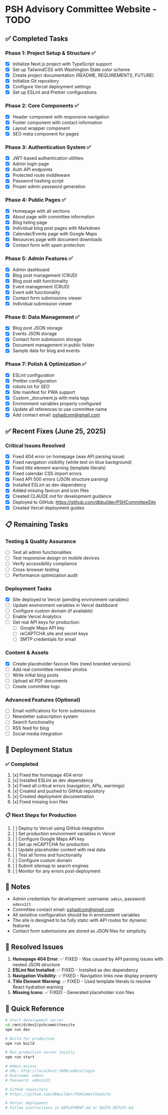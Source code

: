 # PSH Advisory Committee Website - TODO

## ✅ Completed Tasks

### Phase 1: Project Setup & Structure ✅
- [x] Initialize Next.js project with TypeScript support
- [x] Set up TailwindCSS with Washington State color scheme
- [x] Create project documentation (README, REQUIREMENTS, FUTURE)
- [x] Initialize Git repository
- [x] Configure Vercel deployment settings
- [x] Set up ESLint and Prettier configurations

### Phase 2: Core Components ✅
- [x] Header component with responsive navigation
- [x] Footer component with contact information
- [x] Layout wrapper component
- [x] SEO meta component for pages

### Phase 3: Authentication System ✅
- [x] JWT-based authentication utilities
- [x] Admin login page
- [x] Auth API endpoints
- [x] Protected route middleware
- [x] Password hashing script
- [x] Proper admin password generation

### Phase 4: Public Pages ✅
- [x] Homepage with all sections
- [x] About page with committee information
- [x] Blog listing page
- [x] Individual blog post pages with Markdown
- [x] Calendar/Events page with Google Maps
- [x] Resources page with document downloads
- [x] Contact form with spam protection

### Phase 5: Admin Features ✅
- [x] Admin dashboard
- [x] Blog post management (CRUD)
- [x] Blog post edit functionality
- [x] Event management (CRUD)
- [x] Event edit functionality
- [x] Contact form submissions viewer
- [x] Individual submission viewer

### Phase 6: Data Management ✅
- [x] Blog post JSON storage
- [x] Events JSON storage
- [x] Contact form submission storage
- [x] Document management in public folder
- [x] Sample data for blog and events

### Phase 7: Polish & Optimization ✅
- [x] ESLint configuration
- [x] Prettier configuration
- [x] robots.txt for SEO
- [x] Site manifest for PWA support
- [x] Custom _document.js with meta tags
- [x] Environment variables properly configured
- [x] Update all references to use committee name
- [x] Add contact email: pshadcom@gmail.com

## ✅ Recent Fixes (June 25, 2025)

### Critical Issues Resolved
- [x] Fixed 404 error on homepage (was API parsing issue)
- [x] Fixed navigation visibility (white text on blue background)
- [x] Fixed title element warning (template literals)
- [x] Fixed calendar CSS import errors
- [x] Fixed API 500 errors (JSON structure parsing)
- [x] Installed ESLint as dev dependency
- [x] Added missing favicon and icon files
- [x] Created CLAUDE.md for development guidance
- [x] Deployed to GitHub: https://github.com/dbbuilder/PSHCommitteeSite
- [x] Created Vercel deployment guides

## 📋 Remaining Tasks

### Testing & Quality Assurance
- [ ] Test all admin functionalities
- [ ] Test responsive design on mobile devices
- [ ] Verify accessibility compliance
- [ ] Cross-browser testing
- [ ] Performance optimization audit

### Deployment Tasks
- [x] Site deployed to Vercel (pending environment variables)
- [ ] Update environment variables in Vercel dashboard
- [ ] Configure custom domain (if available)
- [ ] Enable Vercel Analytics
- [ ] Get real API keys for production:
  - [ ] Google Maps API key
  - [ ] reCAPTCHA site and secret keys
  - [ ] SMTP credentials for email

### Content & Assets
- [x] Create placeholder favicon files (need branded versions)
- [ ] Add real committee member photos
- [ ] Write initial blog posts
- [ ] Upload all PDF documents
- [ ] Create committee logo

### Advanced Features (Optional)
- [ ] Email notifications for form submissions
- [ ] Newsletter subscription system
- [ ] Search functionality
- [ ] RSS feed for blog
- [ ] Social media integration

## 🚀 Deployment Status

### ✅ Completed
1. [x] Fixed the homepage 404 error
2. [x] Installed ESLint as dev dependency
3. [x] Fixed all critical errors (navigation, APIs, warnings)
4. [x] Created and pushed to GitHub repository
5. [x] Created deployment documentation
6. [x] Fixed missing icon files

### 📋 Next Steps for Production
1. [ ] Deploy to Vercel using GitHub integration
2. [ ] Set production environment variables in Vercel
3. [ ] Configure Google Maps API key
4. [ ] Set up reCAPTCHA for production
5. [ ] Update placeholder content with real data
6. [ ] Test all forms and functionality
7. [ ] Configure custom domain
8. [ ] Submit sitemap to search engines
9. [ ] Monitor for any errors post-deployment

## 📝 Notes

- Admin credentials for development: username: `admin`, password: `admin123`
- Committee contact email: pshadcom@gmail.com
- All sensitive configuration should be in environment variables
- The site is designed to be fully static with API routes for dynamic features
- Contact form submissions are stored as JSON files for simplicity

## 🐛 Resolved Issues

1. **Homepage 404 Error**: ✅ FIXED - Was caused by API parsing issues with nested JSON structure
2. **ESLint Not Installed**: ✅ FIXED - Installed as dev dependency
3. **Navigation Visibility**: ✅ FIXED - Navigation links now display properly
4. **Title Element Warning**: ✅ FIXED - Used template literals to resolve React hydration warning
5. **Missing Icons**: ✅ FIXED - Generated placeholder icon files

## 🔧 Quick Reference

```bash
# Start development server
cd /mnt/d/dev2/pshcommitteesite
npm run dev

# Build for production
npm run build

# Run production server locally
npm run start

# Admin access
# URL: http://localhost:3000/admin/login
# Username: admin
# Password: admin123

# GitHub repository
# https://github.com/dbbuilder/PSHCommitteeSite

# Vercel deployment
# Follow instructions in DEPLOYMENT.md or QUICK_DEPLOY.md
```